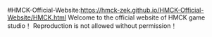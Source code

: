 #HMCK-Official-Website:https://hmck-zek.github.io/HMCK-Official-Website/HMCK.html
Welcome to the official website of HMCK game studio！
Reproduction is not allowed without permission！
